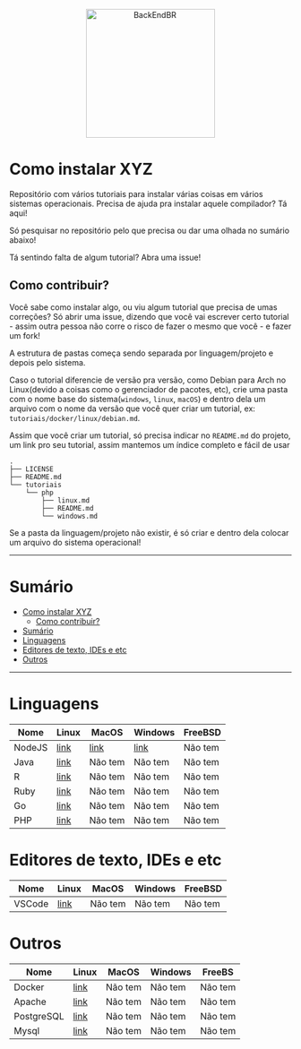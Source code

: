<p align="center">
  <img src="https://avatars3.githubusercontent.com/u/30732658?v=4&s=200.jpg" alt="BackEndBR" width="230" />
</p>

# Como instalar XYZ

Repositório com vários tutoriais para instalar várias coisas em vários sistemas operacionais. Precisa de ajuda pra instalar aquele compilador? Tá aqui!

Só pesquisar no repositório pelo que precisa ou dar uma olhada no sumário abaixo!

Tá sentindo falta de algum tutorial? Abra uma issue!

## Como contribuir?

Você sabe como instalar algo, ou viu algum tutorial que precisa de umas correções? Só abrir uma issue, dizendo que você vai escrever certo tutorial - assim outra pessoa não corre o risco de fazer o mesmo que você - e fazer um fork!

A estrutura de pastas começa sendo separada por linguagem/projeto e depois pelo sistema.

Caso o tutorial diferencie de versão pra versão, como Debian para Arch no Linux(devido a coisas como o gerenciador de pacotes, etc), crie uma pasta com o nome base do sistema(`windows`, `linux`, `macOS`) e dentro dela um arquivo com o nome da versão que você quer criar um tutorial, ex: `tutoriais/docker/linux/debian.md`. 

Assim que você criar um tutorial, só precisa indicar no `README.md` do projeto, um link pro seu tutorial, assim mantemos um índice completo e fácil de usar

```
.
├── LICENSE
├── README.md
└── tutoriais
    └── php
        ├── linux.md
        ├── README.md
        └── windows.md

```

Se a pasta da linguagem/projeto não existir, é só criar e dentro dela colocar um arquivo do sistema operacional!

---

# Sumário

- [Como instalar XYZ](#como-instalar-xyz)
  - [Como contribuir?](#como-contribuir)
- [Sumário](#sum%C3%A1rio)
- [Linguagens](#linguagens)
- [Editores de texto, IDEs e etc](#editores-de-texto-ides-e-etc)
- [Outros](#outros)

---

# Linguagens

| Nome   | Linux                                    | MacOS                             | Windows                               | FreeBSD |
| ------ | ---------------------------------------- | --------------------------------- | ------------------------------------- | ------- |
| NodeJS | [link](./tutoriais/nodejs/linux.md)      | [link](./tutoriais/nodejs/mac.md) | [link](./tutoriais/nodejs/windows.md) | Não tem |
| Java   | [link](./tutoriais/java/linux/ubuntu.md) | Não tem                           | Não tem                               | Não tem |
| R      | [link](.tutoriais/R/linux/ubuntu.md)     | Não tem                           | Não tem                               | Não tem |
| Ruby   | [link](./tutoriais/ruby/linux.md)        | Não tem                           | Não tem                               | Não tem |
| Go     | [link](./tutoriais/go/linux.md)          | Não tem                           | Não tem                               | Não tem |
| PHP    | [link](./tutoriais/php/linux/ubuntu.md)  | Não tem                           | Não tem                               | Não tem |

# Editores de texto, IDEs e etc

| Nome   | Linux                                      | MacOS   | Windows | FreeBSD |
| ------ | ------------------------------------------ | ------- | ------- | ------- |
| VSCode | [link](./tutoriais/vscode/linux/ubuntu.md) | Não tem | Não tem | Não tem |

# Outros

| Nome       | Linux                                      | MacOS   | Windows | FreeBS  |
| ---------- | ------------------------------------------ | ------- | ------- | ------- |
| Docker     | [link](./tutoriais/docker/README.md)       | Não tem | Não tem | Não tem |
| Apache     | [link](./tutoriais/apache/linux/ubuntu.md) | Não tem | Não tem | Não tem |
| PostgreSQL | [link](./tutoriais/postgresql/linux.md)    | Não tem | Não tem | Não tem |
| Mysql      | [link](./tutoriais/mysql/linux/ubuntu.md)  | Não tem | Não tem | Não tem |
